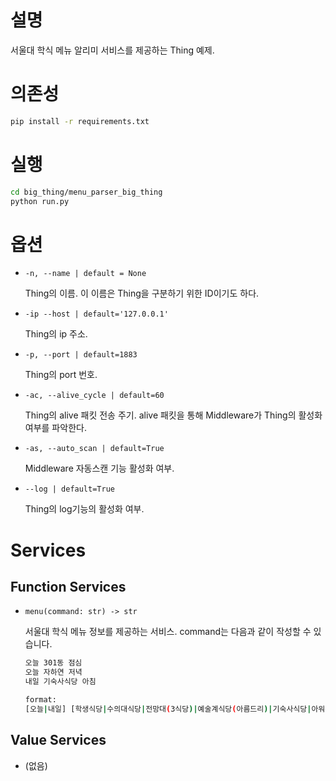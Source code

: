 # 설명

서울대 학식 메뉴 알리미 서비스를 제공하는 Thing 예제.

# 의존성

```bash
pip install -r requirements.txt
```

# 실행

```bash
cd big_thing/menu_parser_big_thing
python run.py
```

# 옵션

- `-n, --name | default = None`

  Thing의 이름. 이 이름은 Thing을 구분하기 위한 ID이기도 하다.

- `-ip --host | default='127.0.0.1'`

  Thing의 ip 주소.

- `-p, --port | default=1883`

  Thing의 port 번호.

- `-ac, --alive_cycle | default=60`

  Thing의 alive 패킷 전송 주기. alive 패킷을 통해 Middleware가 Thing의 활성화 여부를 파악한다.

- `-as, --auto_scan | default=True`

  Middleware 자동스캔 기능 활성화 여부.

- `--log | default=True`

  Thing의 log기능의 활성화 여부.

# Services

## Function Services

- `menu(command: str) -> str`

  서울대 학식 메뉴 정보를 제공하는 서비스. command는 다음과 같이 작성할 수 있습니다.

  ```bash
  오늘 301동 점심
  오늘 자하연 저녁
  내일 기숙사식당 아침

  format:
  [오늘|내일] [학생식당|수의대식당|전망대(3식당)|예술계식당(아름드리)|기숙사식당|아워홈|동원관식당(113동)|웰스토리(220동)|투굿(공대간이식당)|자하연식당|301동식당] [아침|점심|저녁]
  ```

## Value Services

- (없음)
